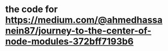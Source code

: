 # the code for https://medium.com/@ahmedhassanein87/journey-to-the-center-of-node-modules-372bff7193b6

